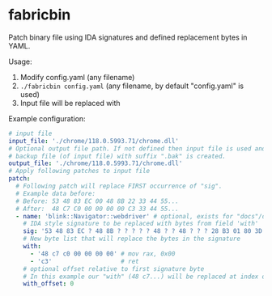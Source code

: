 # fabricbin

Patch binary file using IDA signatures and defined replacement bytes in YAML.

Usage:

1. Modify config.yaml (any filename)
2. ``./fabricbin config.yaml`` (any filename, by default "config.yaml" is used)
3. Input file will be replaced with 

Example configuration:

```yaml
# input file
input_file: './chrome/118.0.5993.71/chrome.dll'
# Optional output file path. If not defined then input file is used and
# backup file (of input file) with suffix ".bak" is created.
output_file: './chrome/118.0.5993.71/chrome.dll'
# Apply following patches to input file
patch:
  # Following patch will replace FIRST occurrence of "sig".
  # Example data before:
  # Before: 53 48 83 EC 00 48 8B 22 33 44 55...
  # After:  48 C7 C0 00 00 00 00 C3 33 44 55...
  - name: 'blink::Navigator::webdriver' # optional, exists for "docs"/debugging purposes (when signature is not found)
    # IDA style signature to be replaced with bytes from field 'with'
    sig: '53 48 83 EC ? 48 8B ? ? ? ? ? 48 ? ? 48 ? ? ? 28 B3 01 80 3D ? ? ? ? 00 74 ? 48 8b ? ? ?'
    # New byte list that will replace the bytes in the signature
    with:
      - '48 c7 c0 00 00 00 00' # mov rax, 0x00
      - 'c3'                   # ret
    # optional offset relative to first signature byte
    # In this example our "with" (48 c7...) will be replaced at index of sig first byte (0x53 0x48 0x83...)
    with_offset: 0
```
